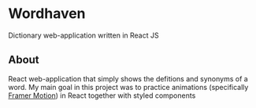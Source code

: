 # Wordhaven

Dictionary web-application written in React JS

## About

React web-application that simply shows the defitions and synonyms of a word. My main goal in this project was to practice animations (specifically [Framer Motion](https://www.framer.com/motion/)) in React together with styled components
